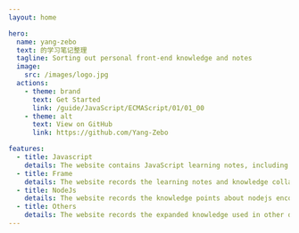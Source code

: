 ```yaml
---
layout: home

hero:
  name: yang-zebo
  text: 的学习笔记整理
  tagline: Sorting out personal front-end knowledge and notes
  image:
    src: /images/logo.jpg
  actions:
    - theme: brand
      text: Get Started
      link: /guide/JavaScript/ECMAScript/01/01_00
    - theme: alt
      text: View on GitHub
      link: https://github.com/Yang-Zebo

features:
  - title: Javascript
    details: The website contains JavaScript learning notes, including ECMAScript syntax, document object model and browser object model knowledge points.
  - title: Frame
    details: The website records the learning notes and knowledge collation of Vue and react, which are used to build web interfaces, excellent performance and feature rich JS framework libraries
  - title: NodeJs
    details: The website records the knowledge points about nodejs encountered in learning, including the use of relevant frameworks and databases.
  - title: Others
    details: The website records the expanded knowledge used in other development and collects some excellent articles and videos.
---
```

